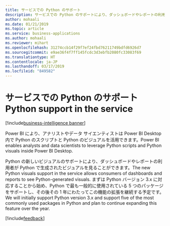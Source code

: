 ```yaml
---
title: サービスでの Python のサポート
description: サービスでの Python のサポートにより、ダッシュボードやレポートの利用者が Python で生成されたビジュアルを見ることができます。
author: mohaali
ms.date: 01/21/2019
ms.topic: article
ms.service: business-applications
ms.author: mohaali
ms.reviewer: mihart
ms.openlocfilehash: 31274ccb14f29f7ef24fbd76211749bdfd6926d7
ms.sourcegitcommit: e9ae36f4f7ff145fcdc3d3ebfb2080fc33083f69
ms.translationtype: HT
ms.contentlocale: ja-JP
ms.lasthandoff: 03/17/2019
ms.locfileid: "849582"
---
```

# <a name="python-support-in-the-service"></a><span data-ttu-id="421b0-103">サービスでの Python のサポート</span><span class="sxs-lookup"><span data-stu-id="421b0-103">Python support in the service</span></span>

[!include[business-intelligence banner](../../../includes/business-intelligence.md)]

<span data-ttu-id="421b0-104">Power BI により、アナリストやデータ サイエンティストは Power BI Desktop 内で Python のスクリプトと Python のビジュアルを活用できます。</span><span class="sxs-lookup"><span data-stu-id="421b0-104">Power BI enables analysts and data scientists to leverage Python scripts and Python visuals inside Power BI Desktop.</span></span>
 
<span data-ttu-id="421b0-105">Python の新しいビジュアルのサポートにより、ダッシュボードやレポートの利用者が Python で生成されたビジュアルを見ることができます。</span><span class="sxs-lookup"><span data-stu-id="421b0-105">The new Python visuals support in the service allows consumers of dashboards and reports to see Python-generated visuals.</span></span> <span data-ttu-id="421b0-106">まずは Python バージョン 3.x に対応することから始め、Python で最も一般的に使用されている 5 つのパッケージをサポートし、その後その 1 年にわたってこの機能の拡張を継続する予定です。</span><span class="sxs-lookup"><span data-stu-id="421b0-106">We will initially support Python version 3.x and support five of the most commonly used packages in Python and plan to continue expanding this feature over the year.</span></span>

[!include[feedback](../../includes/service-feedback.md)]